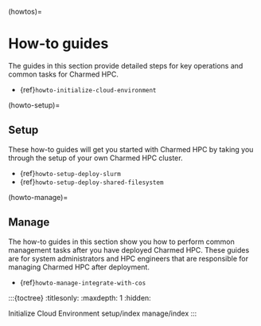 (howtos)=
# How-to guides

The guides in this section provide detailed steps for key operations and common tasks for Charmed HPC.

- {ref}`howto-initialize-cloud-environment`

(howto-setup)=
## Setup

These how-to guides will get you started with Charmed HPC by
taking you through the setup of your own Charmed HPC cluster.

- {ref}`howto-setup-deploy-slurm`
- {ref}`howto-setup-deploy-shared-filesystem`

(howto-manage)=
## Manage

The how-to guides in this section show you how to perform common management tasks after you have
deployed Charmed HPC. These guides are for system administrators and HPC engineers that are
responsible for managing Charmed HPC after deployment.

- {ref}`howto-manage-integrate-with-cos`

:::{toctree}
:titlesonly:
:maxdepth: 1
:hidden:

Initialize Cloud Environment <initialize-cloud-environment>
setup/index
manage/index
:::
